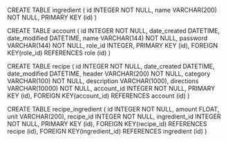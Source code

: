 CREATE TABLE ingredient (
	id INTEGER NOT NULL, 
	name VARCHAR(200) NOT NULL, 
	PRIMARY KEY (id)
)

CREATE TABLE account (
	id INTEGER NOT NULL, 
	date_created DATETIME, 
	date_modified DATETIME, 
	name VARCHAR(144) NOT NULL, 
	password VARCHAR(144) NOT NULL, 
	role_id INTEGER, 
	PRIMARY KEY (id), 
	FOREIGN KEY(role_id) REFERENCES role (id)
)

CREATE TABLE recipe (
	id INTEGER NOT NULL, 
	date_created DATETIME, 
	date_modified DATETIME, 
	header VARCHAR(200) NOT NULL, 
	category VARCHAR(100) NOT NULL, 
	description VARCHAR(1000), 
	directions VARCHAR(10000) NOT NULL, 
	account_id INTEGER NOT NULL, 
	PRIMARY KEY (id), 
	FOREIGN KEY(account_id) REFERENCES account (id)
)

CREATE TABLE recipe_ingredient (
	id INTEGER NOT NULL, 
	amount FLOAT, 
	unit VARCHAR(200), 
	recipe_id INTEGER NOT NULL, 
	ingredient_id INTEGER NOT NULL, 
	PRIMARY KEY (id), 
	FOREIGN KEY(recipe_id) REFERENCES recipe (id), 
	FOREIGN KEY(ingredient_id) REFERENCES ingredient (id)
)

